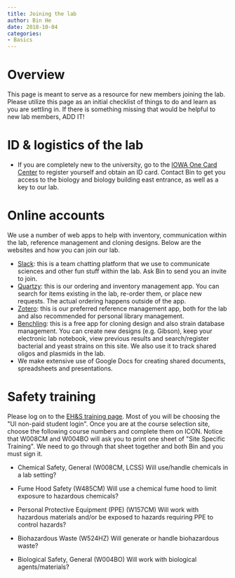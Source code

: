 ```yaml
---
title: Joining the lab
author: Bin He
date: 2018-10-04
categories: 
- Basics
---
```


# Overview
This page is meant to serve as a resource for new members joining the lab. Please utilize this page as an initial checklist of things to do and learn as you are settling in. If there is something missing that would be helpful to new lab members, ADD IT!

# ID & logistics of the lab
- If you are completely new to the university, go to the [IOWA One Card Center](https://idcard.uiowa.edu/iowa-one-card) to register yourself and obtain an ID card. Contact Bin to get you access to the biology and biology building east entrance, as well as a key to our lab.

# Online accounts
We use a number of web apps to help with inventory, communication within the lab, reference management and cloning designs. Below are the websites and how you can join our lab.

- [Slack](binhe-lab.slack.com): this is a team chatting platform that we use to communicate sciences and other fun stuff within the lab. Ask Bin to send you an invite to join.
- [Quartzy](https://app.quartzy.com/): this is our ordering and inventory management app. You can search for items existing in the lab, re-order them, or place new requests. The actual ordering happens outside of the app.
- [Zotero](https://www.zotero.org/groups/2121426/gre_lab): this is our preferred reference management app, both for the lab and also recommended for personal library management.
- [Benchling](https://benchling.com/organizations/hblab/projects): this is a free app for cloning design and also strain database management. You can create new designs (e.g. Gibson), keep your electronic lab notebook, view previous results and search/register bacterial and yeast strains on this site. We also use it to track shared oligos and plasmids in the lab.
- We make extensive use of Google Docs for creating shared documents, spreadsheets and presentations.
# Safety training
Please log on to the [EH&S training page](https://ehs.research.uiowa.edu/icon-safety-training-information). Most of you will be choosing the "UI non-paid student login". Once you are at the course selection site, choose the following course numbers and complete them on ICON. Notice that W008CM and W004BO will ask you to print one sheet of "Site Specific Training". We need to go through that sheet together and both Bin and you must sign it.

- Chemical Safety, General (W008CM, LCSS)
    Will use/handle chemicals in a lab setting?

- Fume Hood Safety (W485CM)
    Will use a chemical fume hood to limit exposure to hazardous chemicals?

- Personal Protective Equipment (PPE) (W157CM)
    Will work with hazardous materials and/or be exposed to hazards requiring PPE to control hazards?

- Biohazardous Waste (W524HZ)
    Will generate or handle biohazardous waste?

- Biological Safety, General (W004BO)
    Will work with biological agents/materials?

